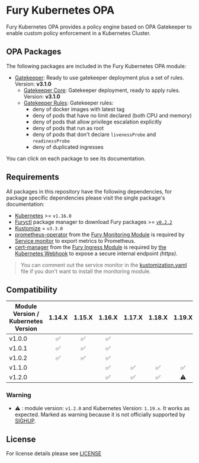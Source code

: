 # Fury Kubernetes OPA

Fury Kubernetes OPA provides a policy engine based on OPA Gatekeeper to enable custom policy enforcement in a
Kubernetes Cluster.

## OPA Packages

The following packages are included in the Fury Kubernetes OPA module:

- [Gatekeeper](katalog/gatekeeper): Ready to use gatekeeper deployment plus a set of rules. Version: **v3.1.0**
  - [Gatekeeper Core](katalog/gatekeeper/core): Gatekeeper deployment, ready to apply rules. Version: **v3.1.0**
  - [Gatekeeper Rules](katalog/gatekeeper/rules): Gatekeeper rules:
    - deny of docker images with latest tag
    - deny of pods that have no limit declared (both CPU and memory)
    - deny of pods that allow privilege escalation explicitly
    - deny of pods that run as root
    - deny of pods that don't declare `livenessProbe` and `readinessProbe`
    - deny of duplicated ingresses

You can click on each package to see its documentation.

## Requirements

All packages in this repository have the following dependencies, for package
specific dependencies please visit the single package's documentation:

- [Kubernetes](https://kubernetes.io) >= `v1.16.0`
- [Furyctl](https://github.com/sighupio/furyctl) package manager to download
    Fury packages >= [`v0.2.2`](https://github.com/sighupio/furyctl/releases/tag/v0.2.2)
- [Kustomize](https://github.com/kubernetes-sigs/kustomize) = `v3.3.0`
- [prometheus-operator](https://github.com/sighupio/fury-kubernetes-monitoring/tree/master/katalog/prometheus-operator)
from the [Fury Monitoring Module](https://github.com/sighupio/fury-kubernetes-monitoring) is required by
[Service monitor](./katalog/gatekeeper/core/service-monitor.yml) to export metrics to Prometheus.
- [cert-manager](https://github.com/sighupio/fury-kubernetes-ingress/tree/master/katalog/cert-manager)
from the [Fury Ingress Module](https://github.com/sighupio/fury-kubernetes-ingress) is required by
[the Kubernetes Webhook](./katalog/gatekeeper/core/vwh.yml) to expose a secure internal endpoint *(https)*.

> You can comment out the service monitor in the [kustomization.yaml](./katalog/gatekeeper/core/kustomization.yaml)
file if you don't want to install the monitoring module.

## Compatibility

| Module Version / Kubernetes Version |       1.14.X       |       1.15.X       |       1.16.X       |       1.17.X       |       1.18.X       |       1.19.X       |
| ----------------------------------- | :----------------: | :----------------: | :----------------: | :----------------: | :----------------: | :----------------: |
| v1.0.0                              | :white_check_mark: | :white_check_mark: | :white_check_mark: |                    |                    |                    |
| v1.0.1                              | :white_check_mark: | :white_check_mark: | :white_check_mark: |                    |                    |                    |
| v1.0.2                              | :white_check_mark: | :white_check_mark: | :white_check_mark: |                    |                    |                    |
| v1.1.0                              |                    |                    | :white_check_mark: | :white_check_mark: | :white_check_mark: | :white_check_mark: |
| v1.2.0                              |                    |                    | :white_check_mark: | :white_check_mark: | :white_check_mark: |     :warning:      |

### Warning

- :warning: : module version: `v1.2.0` and Kubernetes Version: `1.19.x`. It works as expected. Marked as warning
because it is not officially supported by [SIGHUP](https://sighup.io).

## License

For license details please see [LICENSE](./LICENSE)
